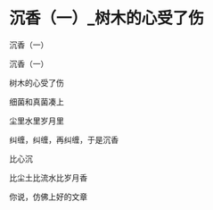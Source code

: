 # 沉香（一）_树木的心受了伤

沉香（一）

沉香（一）

树木的心受了伤

细菌和真菌凑上

尘里水里岁月里

纠缠，纠缠，再纠缠，于是沉香

比心沉

比尘土比流水比岁月香

你说，仿佛上好的文章